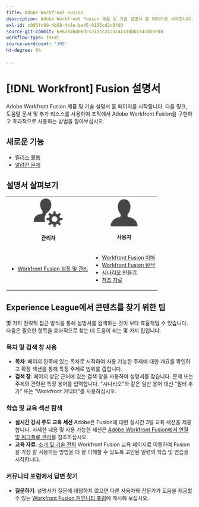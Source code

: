 ```yaml
---
title: Adobe Workfront Fusion
description: Adobe Workfront Fusion 제품 및 기술 설명서 홈 페이지를 시작합니다. 다음 링크, 도움말 문서 및 추가 리소스를 사용하여 조직에서 Adobe Workfront Fusion을 구현하고 효과적으로 사용하는 방법을 알아보십시오.
exl-id: c005fc89-4b58-4c4e-ba45-0155cd2c8f03
source-git-commit: 6e62836006dcca1acc2cc314c44dbb114cda0e08
workflow-type: tm+mt
source-wordcount: '305'
ht-degree: 0%

---
```


# [!DNL Workfront] Fusion 설명서

Adobe Workfront Fusion 제품 및 기술 설명서 홈 페이지를 시작합니다. 다음 링크, 도움말 문서 및 추가 리소스를 사용하여 조직에서 Adobe Workfront Fusion을 구현하고 효과적으로 사용하는 방법을 알아보십시오.

## 새로운 기능

* [릴리스 활동](/help/workfront-fusion/fusion-product-releases/fusion-release-activity.md)
* [알려진 문제](https://experienceleague.adobe.com/ko/docs/workfront-known-issues/issues/fusion/workfrontfusion)

## 설명서 살펴보기

<table>

<tr>
    <td style="text-align: center;"><img src="assets/admin-icon.png" style="width: 80px; height: 80px;"><p><b>관리자</b></p></td>
    <td style="text-align: center;"><img src="assets/users-icon.png" style="width: 75px; height: 75px;"><p><b>사용자</b></p></td>
  </tr>
  <tr>
    <td>
    <ul>
    <li><a href="/help/workfront-fusion/set-up-and-manage-workfront-fusion/set-up-and-manage-workfront-fusion-toc.md">Workfront Fusion 설정 및 관리</a></li>
    </ul>
 </td>
    <td>
        <ul>
        <li><a href="/help/workfront-fusion/get-started-with-fusion/understand-fusion/understand-fusion-toc.md">Workfront Fusion 이해</a></li>
        <li><a href="/help/workfront-fusion/get-started-with-fusion/navigate-fusion/navigate-workfront-fusion.md">Workfront Fusion 탐색</a></li>
        <li><a href="/help/workfront-fusion/create-scenarios/create-scenarios-toc.md">시나리오 만들기</a></li>
        <li><a href="/help/workfront-fusion/references/references-toc.md">참조 자료</a></li>
        </ul>
    </td>
  </tr>
</table>

## Experience League에서 콘텐츠를 찾기 위한 팁

몇 가지 전략적 접근 방식을 통해 설명서를 검색하는 것이 보다 효율적일 수 있습니다. 다음은 필요한 항목을 효과적으로 찾는 데 도움이 되는 몇 가지 팁입니다.

### 목차 및 검색 창 사용

* **목차**: 페이지 왼쪽에 있는 목차로 시작하여 사용 가능한 주제에 대한 개요를 확인하고 확장 섹션을 통해 특정 주제로 범위를 좁힙니다.
* **검색 창**: 페이지 상단 근처에 있는 검색 창을 사용하여 설명서를 찾습니다. 문제 또는 주제와 관련된 특정 용어를 입력합니다. &quot;시나리오&quot;와 같은 일반 용어 대신 &quot;필터 추가&quot; 또는 &quot;Workfront 커넥터&quot;를 사용하십시오.

### 학습 및 교육 섹션 탐색

* **실시간 강사 주도 교육 세션** Adobe은 Fusion에 대한 실시간 3일 교육 세션을 제공합니다. 자세한 내용 및 사용 가능한 세션은 [Adobe Workfront Fusion에서 연결 및 워크플로 관리](https://learning.adobe.com/courses/adobe_workfront/cours000000000098121.html)를 참조하십시오.
* **교육 자료**: [소개 및 기술 전략](https://experienceleague.adobe.com/ko/docs/workfront-learn/tutorials-workfront/fusion/welcome-to-workfront-fusion/introduction-and-tech-strategy) Workfront Fusion 교육 페이지로 이동하여 Fusion을 가장 잘 사용하는 방법을 더 잘 이해할 수 있도록 고안된 일련의 학습 및 연습을 시작합니다.

### 커뮤니티 포럼에서 답변 찾기

* **질문하기**: 설명서가 질문에 대답하지 않으면 다른 사용자와 전문가가 도움을 제공할 수 있는 [Workfront Fusion 커뮤니티 포럼](https://experienceleaguecommunities.adobe.com/t5/workfront-fusion/ct-p/workfront-fusion-2?profile.language=ko)에 게시해 보십시오.
